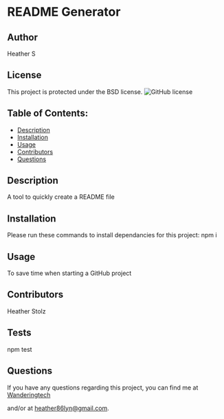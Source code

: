 # README Generator

## Author

Heather S	

## License

This project is protected under the BSD license.
![GitHub license](https://img.shields.io/badge/license-BSD-blue.svg)   

## Table of Contents:

* [Description](#description)
* [Installation](#installation)
* [Usage](#usage)
* [Contributors](#contributors)
* [Questions](#questions)

## Description

A tool to quickly create a README file

## Installation

Please run these commands to install dependancies for this project: npm i

## Usage

To save time when starting a GitHub project

## Contributors

Heather Stolz

## Tests

npm test

## Questions

If you have any questions regarding this project, you can find me at [Wanderingtech](https://github.com/Wanderingtech) 

and/or at heather86lyn@gmail.com.